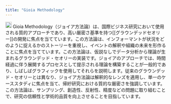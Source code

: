 ```yaml
---
title: "Gioia Methodology"
---
```


<img src='https://scrapbox.io/api/pages/nishio/pplx/icon' alt='pplx.icon' height="19.5"/> Gioia Methodology（ジョイア方法論）は、国際ビジネス研究において使用される質的アプローチであり、高い厳密さ基準を持つ[[グラウンデッドセオリー]]の開発に焦点を当てています。この方法論は、インフォーマントが状況をどのように捉えるかのストーリーを重視し、イベントの解釈や組織の未来を形作ることに焦点を当てています。この方法論は、仮説なしでデータ分析から理論が生まれるグラウンデッド・セオリーの実装です。ジョイアのアプローチでは、時間経過に伴う展開するプロセスとして提示される理論を構築することが一般的であり、しばしばグラフィックを使用してそれらを説明します。従来のグラウンデッド・セオリーとは異なり、ジョイア方法論は解釈的なレンズを適用し、単一のケーススタディに焦点を当て、帰紵研究における質的な厳密さを強調しています。この方法論は、サンプリング、創造性、反射性、精度などの問題に取り組むことで、研究の信頼性と学術的品質を向上させることを目指しています。
